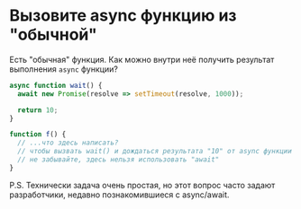 
# Вызовите async функцию из "обычной"

Есть "обычная" функция. Как можно внутри неё получить результат выполнения `async` функции?

```js
async function wait() {
  await new Promise(resolve => setTimeout(resolve, 1000));

  return 10;
}

function f() {
  // ...что здесь написать?
  // чтобы вызвать wait() и дождаться результата "10" от async функции
  // не забывайте, здесь нельзя использовать "await"
}
```

P.S. Технически задача очень простая, но этот вопрос часто задают разработчики, недавно познакомившиеся с async/await. 

